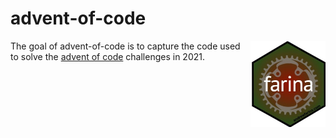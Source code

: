 
<!-- README.md is generated from README.Rmd. Please edit that file -->

# advent-of-code

<!-- badges: start -->
<!-- badges: end -->

<img src='man/figures/logo.jpeg' align="right" height="138" />

The goal of advent-of-code is to capture the code used to solve the
[advent of code](https://adventofcode.com/2021) challenges in 2021.
